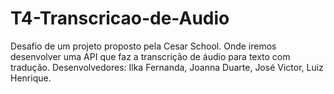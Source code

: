 # T4-Transcricao-de-Audio
Desafio de um projeto proposto pela Cesar School. 
Onde iremos desenvolver uma API que faz a transcrição de áudio para texto com tradução.
Desenvolvedores: Ilka Fernanda, Joanna Duarte, José Victor, Luiz Henrique.
